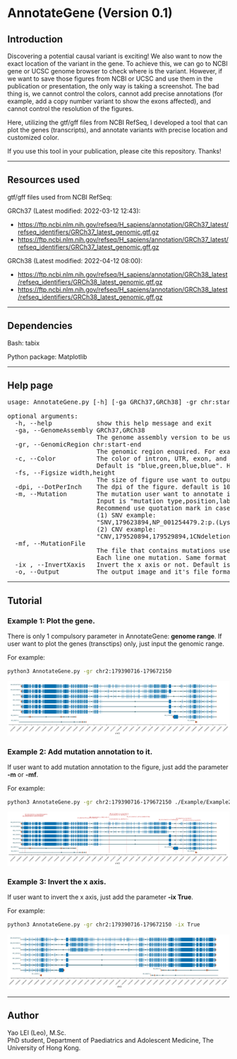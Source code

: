 # AnnotateGene (Version 0.1)
## Introduction
Discovering a potential causal variant is exciting! We also want to now the exact location of the variant in the gene. To achieve this, we can go to NCBI gene or UCSC genome browser to check where is the variant. However, if we want to save those figures from NCBI or UCSC and use them in the publication or presentation, the only way is taking a screenshot. The bad thing is, we cannot control the colors, cannot add precise annotations (for example, add a copy number variant to show the exons affected), and cannot control the resolution of the figures.

Here, utilizing the gtf/gff files from NCBI RefSeq, I developed a tool that can plot the genes (transcripts), and annotate variants with precise location and customized color.

If you use this tool in your publication, please cite this repository. Thanks!

---
## Resources used
gtf/gff files used from NCBI RefSeq: 

GRCh37 (Latest modified: 2022-03-12 12:43):
- https://ftp.ncbi.nlm.nih.gov/refseq/H_sapiens/annotation/GRCh37_latest/refseq_identifiers/GRCh37_latest_genomic.gtf.gz
- https://ftp.ncbi.nlm.nih.gov/refseq/H_sapiens/annotation/GRCh37_latest/refseq_identifiers/GRCh37_latest_genomic.gff.gz

GRCh38 (Latest modified: 2022-04-12 08:00):
- https://ftp.ncbi.nlm.nih.gov/refseq/H_sapiens/annotation/GRCh38_latest/refseq_identifiers/GRCh38_latest_genomic.gtf.gz
- https://ftp.ncbi.nlm.nih.gov/refseq/H_sapiens/annotation/GRCh38_latest/refseq_identifiers/GRCh38_latest_genomic.gff.gz

---
## Dependencies
Bash: tabix

Python package: Matplotlib

---
## Help page
<pre>
usage: AnnotateGene.py [-h] [-ga GRCh37,GRCh38] -gr chr:start-end [-c] [-fs width,height] [-dpi] [-o] [-m] [-mf]

optional arguments:
  -h, --help            show this help message and exit
  -ga, --GenomeAssembly GRCh37,GRCh38
                        The genome assembly version to be used, default is GRCh37.
  -gr, --GenomicRegion chr:start-end
                        The genomic region enquired. For example: chr2:179390716-179672150.
  -c, --Color           The color of intron, UTR, exon, and transcript name, respectively.
                        Default is "blue,green,blue,blue". Hexadecimal color codes are supported.
  -fs, --Figsize width,height
                        The size of figure use want to output. Default is "16,4".
  -dpi, --DotPerInch    The dpi of the figure. default is 100.
  -m, --Mutation        The mutation user want to annotate into the figure. 
                        Input is "mutation type,position,label,color".
                        Recommend use quotation mark in case of strange symbol(s) in the label.
                        (1) SNV example:
                        "SNV,179623894,NP_001254479.2:p.(Lys3374*),Red"
                        (2) CNV example:
                        "CNV,179520894,179529894,1CNdeletion,Green"
  -mf, --MutationFile 
                        The file that contains mutations user want to annotate into the figure.
                        Each line one mutation. Same format with a single mutation.
  -ix , --InvertXaxis   Invert the x axis or not. Default is False.
  -o, --Output          The output image and it's file format default is "./AnnotateGene.png". If user want to output svg please use "-o ./AnnotateGene.svg".
</pre>

---
## Tutorial

### Example 1: Plot the gene.
There is only 1 compulsory parameter in AnnotateGene: **genome range**. If user want to plot the genes (transctips) only, just input the genomic range. 

For example:
```bash
python3 AnnotateGene.py -gr chr2:179390716-179672150
```
![Example1](./Example/Example1_AnnotateGene.png)

### Example 2: Add mutation annotation to it.
If user want to add mutation annotation to the figure, just add the parameter **-m** or **-mf**.

For example:
```bash
python3 AnnotateGene.py -gr chr2:179390716-179672150 ./Example/Example2_Mutation.txt
```
![Example2](./Example/Example2_AnnotateGene.png)

### Example 3: Invert the x axis.
If user want to invert the x axis, just add the parameter **-ix True**.

For example:
```bash
python3 AnnotateGene.py -gr chr2:179390716-179672150 -ix True
```
![Example3](./Example/Example3_AnnotateGene.png)

---

## Author
Yao LEI (Leo), M.Sc. <br>
PhD student, Department of Paediatrics and Adolescent Medicine, The University of Hong Kong.
